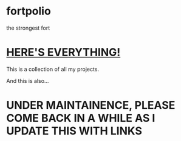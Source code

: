 # fortpolio
the strongest fort

# [HERE'S EVERYTHING!](https://drive.google.com/drive/folders/19CncXRMmf7fcjKwKaVLq40pKkW6xbQxP?usp=sharing)

This is a collection of all my projects.

And this is also...
# UNDER MAINTAINENCE, PLEASE COME BACK IN A WHILE AS I UPDATE THIS WITH LINKS
